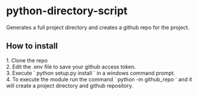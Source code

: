 # python-directory-script
Generates a full project directory and creates a github repo for the project.

<h2> How to install </h2>
1. Clone the repo<br>
2. Edit the .env file to save your github access token.<br>
3. Execute ` python setup.py install ` in a windows command prompt.<br>
4. To execute the module run the command ` python -m github_repo ` and it will create a project directory and github repository.
